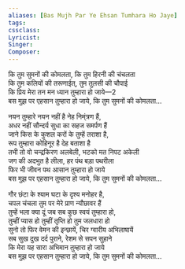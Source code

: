 ```yaml
---
aliases: [Bas Mujh Par Ye Ehsan Tumhara Ho Jaye]
tags: 
cssclass:
Lyricist: 
Singer:
Composer:
---
```


कि तुम सुमनों की कोमलता, कि तुम हिरनी की चंचलता  
कि तुम कलियों की तरूणाईत्, तुम तुलसी की चौपाई  
कि प्रिय मेरा तन मन ध्यान तुम्हारा हो जाये—2  
बस मुझ पर एहसान तुम्हारा हो जाये, कि तुम सुमनों की कोमलता...  
  
नयन तुम्हारे नयन नहीं है नेह निम्ंत्रण हैं,  
अधर नहीं सौन्दर्य सुधा का सहज समर्पण हैं  
जाने किस के कुशल करों के तुम्हें तराशा है,  
रूप तुम्हारा कोहिनूर है देह बताशा है  
तभी तो वो चन्द्रकिरण अलबेली, भटको मत निपट अकेली  
जग की अदभुत है लीला, हर पंथ बड़ा पथरीला  
फिर भी जीवन पथ आसान तुम्हारा हो जाये  
बस मुझ पर एहसान तुम्हारा हो जाये, कि तुम सुमनों की कोमलता...  
  
गौर छंटा के श्याम घटा के दृश्य मनोहर है,  
चपल चंचला तुम पर मेरे प्राण न्यौछावर हैं  
तुम्हें भला क्या दूं जब सब कुछ स्वयं तुम्हारा हो,  
तुम्हीं प्यास हो तुम्हीं तृप्ति हो तुम जलधारा हो  
सुनो तो फिर वेमन की इन्छायें, चिर ग्वारीय अभिलाषायें  
सब सुख दुख दर्द पुराने, रेशम से सपन सुहाने  
कि मेरा यह सारा अभिमान तुम्हारा हो जाये  
बस मुझ पर एहसान तुम्हारा हो जाये, कि तुम सुमनों की कोमलता... 



